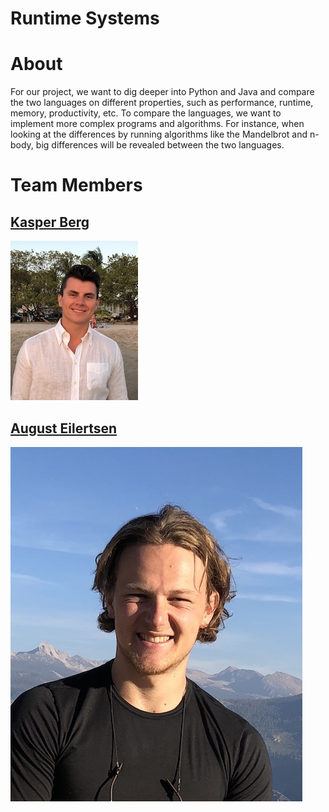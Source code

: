 # Runtime Systems

# About

For our project, we want to dig deeper into Python and Java and compare the two languages on different properties, such as performance, runtime, memory, productivity, etc.
To compare the languages, we want to implement more complex programs and algorithms. For instance, when looking at the differences by running algorithms like the Mandelbrot and n-body, big differences will be revealed between the two languages. 

# Team Members

## [Kasper Berg](https://github.com/kasperkberg)
![Kasper](headshots/bilde.jpg)

## [August Eilertsen](https://github.com/augustle)
![August](headshots/bilde_aug.jpg)
